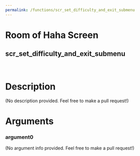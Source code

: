 ```yaml
---
permalink: /functions/scr_set_difficulty_and_exit_submenu
---
```

# Room of Haha Screen  
## scr_set_difficulty_and_exit_submenu  
&nbsp;  
# Description  
(No description provided. Feel free to make a pull request!) 
&nbsp;  
# Arguments
### argument0
(No argument info provided. Feel free to make a pull request!)
&nbsp;  


